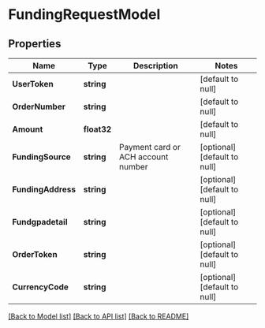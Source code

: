 # FundingRequestModel

## Properties
Name | Type | Description | Notes
------------ | ------------- | ------------- | -------------
**UserToken** | **string** |  | [default to null]
**OrderNumber** | **string** |  | [default to null]
**Amount** | **float32** |  | [default to null]
**FundingSource** | **string** | Payment card or ACH account number | [optional] [default to null]
**FundingAddress** | **string** |  | [optional] [default to null]
**Fundgpadetail** | **string** |  | [optional] [default to null]
**OrderToken** | **string** |  | [optional] [default to null]
**CurrencyCode** | **string** |  | [optional] [default to null]

[[Back to Model list]](../README.md#documentation-for-models) [[Back to API list]](../README.md#documentation-for-api-endpoints) [[Back to README]](../README.md)



